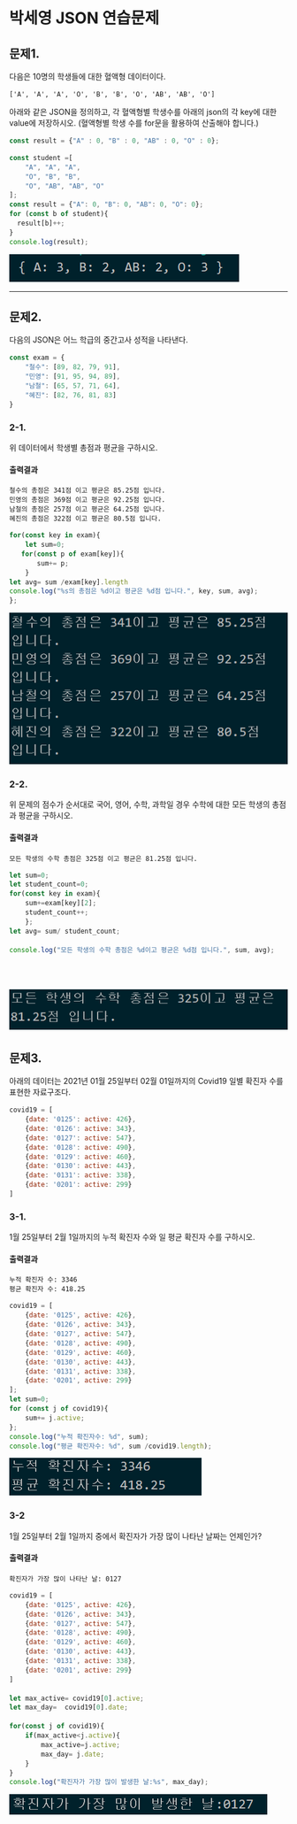 # 박세영 JSON 연습문제

## 문제1.

다음은 10명의 학생들에 대한 혈액형 데이터이다.

```
['A', 'A', 'A', 'O', 'B', 'B', 'O', 'AB', 'AB', 'O']
```

아래와 같은 JSON을 정의하고, 각 혈액형별 학생수를 아래의 json의 각 key에 대한 value에 저장하시오. (혈액형별 학생 수를 for문을 활용하여 산출해야 합니다.)

```js
const result = {"A" : 0, "B" : 0, "AB" : 0, "O" : 0};
```

```js
const student =[
    "A", "A", "A",
    "O", "B", "B",
    "O", "AB", "AB", "O"
];
const result = {"A": 0, "B": 0, "AB": 0, "O": 0};
for (const b of student){
  result[b]++;
}
console.log(result);
```

![문제1출력](json문제1출력.png)

---

## 문제2.

다음의 JSON은 어느 학급의 중간고사 성적을 나타낸다.

```js
const exam = {
    "철수": [89, 82, 79, 91],
    "민영": [91, 95, 94, 89],
    "남철": [65, 57, 71, 64],
    "혜진": [82, 76, 81, 83]
}
```

### 2-1.

위 데이터에서 학생별 총점과 평균을 구하시오.

#### 출력결과

```
철수의 총점은 341점 이고 평균은 85.25점 입니다.
민영의 총점은 369점 이고 평균은 92.25점 입니다.
남철의 총점은 257점 이고 평균은 64.25점 입니다.
혜진의 총점은 322점 이고 평균은 80.5점 입니다.
```

```js
for(const key in exam){
    let sum=0;
   for(const p of exam[key]){      
       sum+= p;
    }
let avg= sum /exam[key].length
console.log("%s의 총점은 %d이고 평균은 %d점 입니다.", key, sum, avg);
};
```

![문제2-1출력](json문제2-1출력.png)

### 2-2.

위 문제의 점수가 순서대로 국어, 영어, 수학, 과학일 경우 수학에 대한 모든 학생의 총점과 평균을 구하시오.

#### 출력결과

```
모든 학생의 수학 총점은 325점 이고 평균은 81.25점 입니다.
```

```js
let sum=0;
let student_count=0;
for(const key in exam){
    sum+=exam[key][2];
    student_count++; 
    };
let avg= sum/ student_count;

console.log("모든 학생의 수학 총점은 %d이고 평균은 %d점 입니다.", sum, avg);

 
```

![문제2-2출력](json문제2-2출력.png)
---

## 문제3.

아래의 데이터는 2021년 01월 25일부터 02월 01일까지의 Covid19 일별 확진자 수를 표현한 자료구조다.

```javascript
covid19 = [
    {date: '0125': active: 426}, 
    {date: '0126': active: 343}, 
    {date: '0127': active: 547}, 
    {date: '0128': active: 490}, 
    {date: '0129': active: 460}, 
    {date: '0130': active: 443}, 
    {date: '0131': active: 338}, 
    {date: '0201': active: 299}
]
```

### 3-1.

1월 25일부터 2월 1일까지의 누적 확진자 수와 일 평균 확진자 수를 구하시오.

#### 출력결과

```
누적 확진자 수: 3346
평균 확진자 수: 418.25
```

```js
covid19 = [
    {date: '0125', active: 426}, 
    {date: '0126', active: 343}, 
    {date: '0127', active: 547}, 
    {date: '0128', active: 490}, 
    {date: '0129', active: 460}, 
    {date: '0130', active: 443}, 
    {date: '0131', active: 338}, 
    {date: '0201', active: 299}
];
let sum=0;
for (const j of covid19){
    sum+= j.active;
};
console.log("누적 확진자수: %d", sum);
console.log("평균 확진자수: %d", sum /covid19.length);
```
![문제3-1출력](json문제3출력.png)

### 3-2

1월 25일부터 2월 1일까지 중에서 확진자가 가장 많이 나타난 날짜는 언제인가?

#### 출력결과

```
확진자가 가장 많이 나타난 날: 0127
```


```js
covid19 = [
    {date: '0125', active: 426}, 
    {date: '0126', active: 343}, 
    {date: '0127', active: 547}, 
    {date: '0128', active: 490}, 
    {date: '0129', active: 460}, 
    {date: '0130', active: 443}, 
    {date: '0131', active: 338}, 
    {date: '0201', active: 299}
]

let max_active= covid19[0].active;
let max_day=  covid19[0].date;

for(const j of covid19){
    if(max_active<j.active){
        max_active=j.active;
        max_day= j.date;
    }
}
console.log("확진자가 가장 많이 발생한 날:%s", max_day);
```
![문제3-2출력](json문제3-2출력.png)
